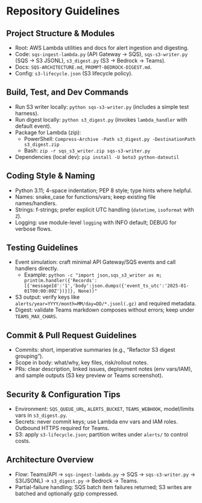 # Repository Guidelines

## Project Structure & Modules
- Root: AWS Lambda utilities and docs for alert ingestion and digesting.
- Code: `sqs-ingest-lambda.py` (API Gateway → SQS), `sqs-s3-writer.py` (SQS → S3 JSONL), `s3_digest.py` (S3 → Bedrock → Teams).
- Docs: `SQS-ARCHITECTURE.md`, `PROMPT-BEDROCK-DIGEST.md`.
- Config: `s3-lifecycle.json` (S3 lifecycle policy).

## Build, Test, and Dev Commands
- Run S3 writer locally: `python sqs-s3-writer.py` (includes a simple test harness).
- Run digest locally: `python s3_digest.py` (invokes `lambda_handler` with default event).
- Package for Lambda (zip):
  - PowerShell: `Compress-Archive -Path s3_digest.py -DestinationPath s3_digest.zip`
  - Bash: `zip -r sqs_s3_writer.zip sqs-s3-writer.py`
- Dependencies (local dev): `pip install -U boto3 python-dateutil`

## Coding Style & Naming
- Python 3.11; 4-space indentation; PEP 8 style; type hints where helpful.
- Names: snake_case for functions/vars; keep existing file names/handlers.
- Strings: f-strings; prefer explicit UTC handling (`datetime`, `isoformat` with `Z`).
- Logging: use module-level `logging` with INFO default; DEBUG for verbose flows.

## Testing Guidelines
- Event simulation: craft minimal API Gateway/SQS events and call handlers directly.
  - Example: `python -c "import json,sqs_s3_writer as m; print(m.handler({'Records':[{'messageId':'1','body':json.dumps({'event_ts_utc':'2025-01-01T00:00:00Z'})}]}, None))"`
- S3 output: verify keys like `alerts/year=YYYY/month=MM/day=DD/*.jsonl(.gz)` and required metadata.
- Digest: validate Teams markdown composes without errors; keep under `TEAMS_MAX_CHARS`.

## Commit & Pull Request Guidelines
- Commits: short, imperative summaries (e.g., “Refactor S3 digest grouping”).
- Scope in body: what/why, key files, risk/rollout notes.
- PRs: clear description, linked issues, deployment notes (env vars/IAM), and sample outputs (S3 key preview or Teams screenshot).

## Security & Configuration Tips
- Environment: `SQS_QUEUE_URL`, `ALERTS_BUCKET`, `TEAMS_WEBHOOK`, model/limits vars in `s3_digest.py`.
- Secrets: never commit keys; use Lambda env vars and IAM roles. Outbound HTTPS required for Teams.
- S3: apply `s3-lifecycle.json`; partition writes under `alerts/` to control costs.

## Architecture Overview
- Flow: Teams/API → `sqs-ingest-lambda.py` → SQS → `sqs-s3-writer.py` → S3(JSONL) → `s3_digest.py` → Bedrock → Teams.
- Partial-failure handling: SQS batch item failures returned; S3 writes are batched and optionally gzip compressed.

